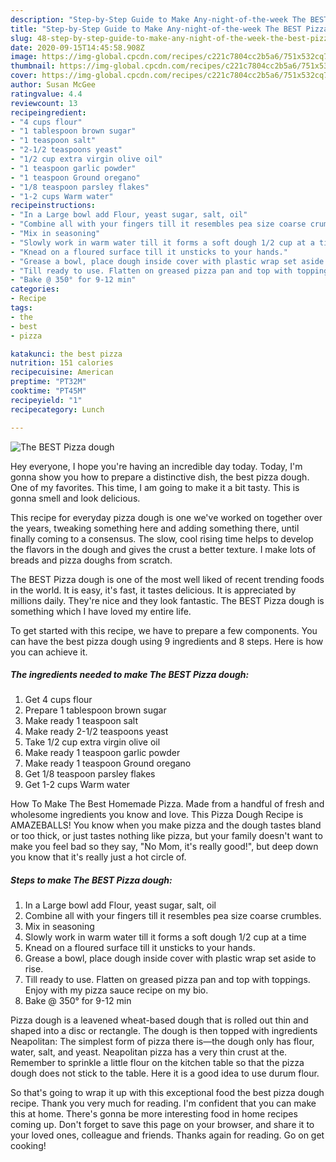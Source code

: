 ```yaml
---
description: "Step-by-Step Guide to Make Any-night-of-the-week The BEST Pizza dough"
title: "Step-by-Step Guide to Make Any-night-of-the-week The BEST Pizza dough"
slug: 48-step-by-step-guide-to-make-any-night-of-the-week-the-best-pizza-dough
date: 2020-09-15T14:45:58.908Z
image: https://img-global.cpcdn.com/recipes/c221c7804cc2b5a6/751x532cq70/the-best-pizza-dough-recipe-main-photo.jpg
thumbnail: https://img-global.cpcdn.com/recipes/c221c7804cc2b5a6/751x532cq70/the-best-pizza-dough-recipe-main-photo.jpg
cover: https://img-global.cpcdn.com/recipes/c221c7804cc2b5a6/751x532cq70/the-best-pizza-dough-recipe-main-photo.jpg
author: Susan McGee
ratingvalue: 4.4
reviewcount: 13
recipeingredient:
- "4 cups flour"
- "1 tablespoon brown sugar"
- "1 teaspoon salt"
- "2-1/2 teaspoons yeast"
- "1/2 cup extra virgin olive oil"
- "1 teaspoon garlic powder"
- "1 teaspoon Ground oregano"
- "1/8 teaspoon parsley flakes"
- "1-2 cups Warm water"
recipeinstructions:
- "In a Large bowl add Flour, yeast sugar, salt, oil"
- "Combine all with your fingers till it resembles pea size coarse crumbles."
- "Mix in seasoning"
- "Slowly work in warm water till it forms a soft dough 1/2 cup at a time"
- "Knead on a floured surface till it unsticks to your hands."
- "Grease a bowl, place dough inside cover with plastic wrap set aside to rise."
- "Till ready to use. Flatten on greased pizza pan and top with toppings. Enjoy with my pizza sauce recipe on my bio."
- "Bake @ 350° for 9-12 min"
categories:
- Recipe
tags:
- the
- best
- pizza

katakunci: the best pizza 
nutrition: 151 calories
recipecuisine: American
preptime: "PT32M"
cooktime: "PT45M"
recipeyield: "1"
recipecategory: Lunch

---
```



![The BEST Pizza dough](https://img-global.cpcdn.com/recipes/c221c7804cc2b5a6/751x532cq70/the-best-pizza-dough-recipe-main-photo.jpg)

Hey everyone, I hope you're having an incredible day today. Today, I'm gonna show you how to prepare a distinctive dish, the best pizza dough. One of my favorites. This time, I am going to make it a bit tasty. This is gonna smell and look delicious.

This recipe for everyday pizza dough is one we&#39;ve worked on together over the years, tweaking something here and adding something there, until finally coming to a consensus. The slow, cool rising time helps to develop the flavors in the dough and gives the crust a better texture. I make lots of breads and pizza doughs from scratch.

The BEST Pizza dough is one of the most well liked of recent trending foods in the world. It is easy, it's fast, it tastes delicious. It is appreciated by millions daily. They're nice and they look fantastic. The BEST Pizza dough is something which I have loved my entire life.


To get started with this recipe, we have to prepare a few components. You can have the best pizza dough using 9 ingredients and 8 steps. Here is how you can achieve it.

<!--inarticleads1-->

##### The ingredients needed to make The BEST Pizza dough:

1. Get 4 cups flour
1. Prepare 1 tablespoon brown sugar
1. Make ready 1 teaspoon salt
1. Make ready 2-1/2 teaspoons yeast
1. Take 1/2 cup extra virgin olive oil
1. Make ready 1 teaspoon garlic powder
1. Make ready 1 teaspoon Ground oregano
1. Get 1/8 teaspoon parsley flakes
1. Get 1-2 cups Warm water


How To Make The Best Homemade Pizza. Made from a handful of fresh and wholesome ingredients you know and love. This Pizza Dough Recipe is AMAZEBALLS! You know when you make pizza and the dough tastes bland or too thick, or just tastes nothing like pizza, but your family doesn&#39;t want to make you feel bad so they say, &#34;No Mom, it&#39;s really good!&#34;, but deep down you know that it&#39;s really just a hot circle of. 

<!--inarticleads2-->

##### Steps to make The BEST Pizza dough:

1. In a Large bowl add Flour, yeast sugar, salt, oil
1. Combine all with your fingers till it resembles pea size coarse crumbles.
1. Mix in seasoning
1. Slowly work in warm water till it forms a soft dough 1/2 cup at a time
1. Knead on a floured surface till it unsticks to your hands.
1. Grease a bowl, place dough inside cover with plastic wrap set aside to rise.
1. Till ready to use. Flatten on greased pizza pan and top with toppings. Enjoy with my pizza sauce recipe on my bio.
1. Bake @ 350° for 9-12 min


Pizza dough is a leavened wheat-based dough that is rolled out thin and shaped into a disc or rectangle. The dough is then topped with ingredients Neapolitan: The simplest form of pizza there is—the dough only has flour, water, salt, and yeast. Neapolitan pizza has a very thin crust at the. Remember to sprinkle a little flour on the kitchen table so that the pizza dough does not stick to the table. Here it is a good idea to use durum flour. 

So that's going to wrap it up with this exceptional food the best pizza dough recipe. Thank you very much for reading. I'm confident that you can make this at home. There's gonna be more interesting food in home recipes coming up. Don't forget to save this page on your browser, and share it to your loved ones, colleague and friends. Thanks again for reading. Go on get cooking!
